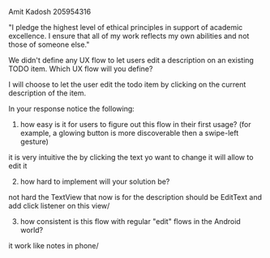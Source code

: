 Amit Kadosh 205954316

"I pledge the highest level of ethical principles in support of academic excellence.  I ensure that all of my work reflects my own abilities and not those of someone else."

We didn't define any UX flow to let users edit a description on an existing TODO item.
Which UX flow will you define?

 I will choose to let the user edit the todo item by clicking on the current description of the item.

In your response notice the following:
1. how easy is it for users to figure out this flow in their first usage? (for example, a glowing button is more discoverable then a swipe-left gesture)

it is very intuitive the by clicking the text yo want to change it will allow to edit it

2. how hard to implement will your solution be?

not hard the TextView that now is for the description should be EditText and add click listener on this view/

3. how consistent is this flow with regular "edit" flows in the Android world?

it work like notes in phone/

